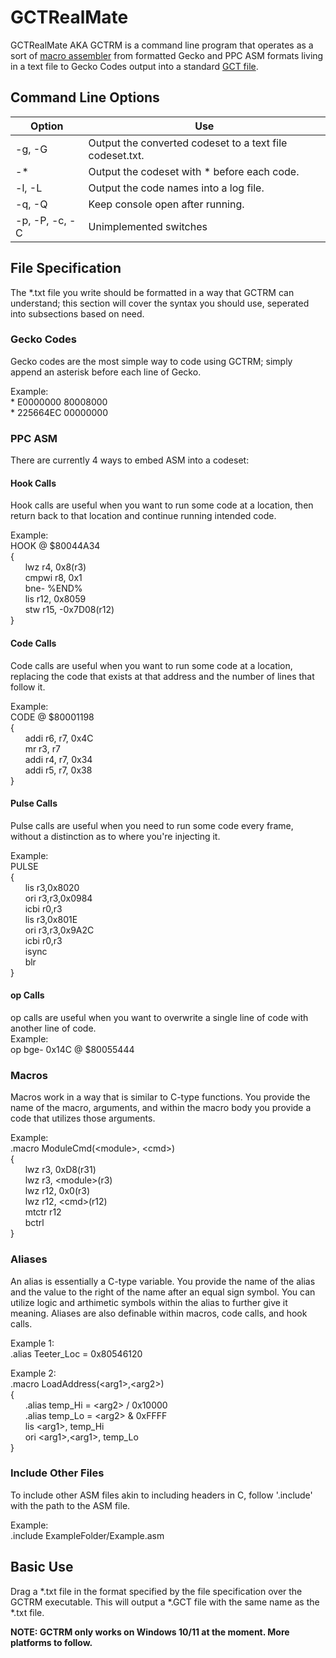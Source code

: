 # GCTRealMate
GCTRealMate AKA GCTRM is a command line program that operates as a sort of [macro assembler](https://en.wikipedia.org/wiki/Assembly_language#Assembler) from formatted Gecko and PPC ASM formats living in a text file to Gecko Codes output into a standard [GCT file](https://mariokartwii.com/showthread.php?tid=37).

## Command Line Options
| Option         |     Use                                                  |
| -------------- | -------------------------------------------------------- |
| -g, -G         | Output the converted codeset to a text file codeset.txt. |
| -*             | Output the codeset with * before each code.              |
| -l, -L         | Output the code names into a log file.                   |
| -q, -Q         | Keep console open after running.                         |
| -p, -P, -c, -C | Unimplemented switches                                   |

## File Specification
The \*.txt file you write should be formatted in a way that GCTRM can understand; this section will cover the syntax you should use, seperated into subsections based on need.

### Gecko Codes
Gecko codes are the most simple way to code using GCTRM; simply append an asterisk before each line of Gecko.  
  
Example:  
\* E0000000 80008000  
\* 225664EC 00000000  

### PPC ASM
There are currently 4 ways to embed ASM into a codeset:

#### Hook Calls
Hook calls are useful when you want to run some code at a location, then return back to that location and continue running intended code.  
  
Example:  
HOOK @ $80044A34  
{  
&nbsp;&nbsp;&nbsp;&nbsp;&nbsp;&nbsp;lwz r4, 0x8(r3)  
&nbsp;&nbsp;&nbsp;&nbsp;&nbsp;&nbsp;cmpwi r8, 0x1  
&nbsp;&nbsp;&nbsp;&nbsp;&nbsp;&nbsp;bne- %END%  
&nbsp;&nbsp;&nbsp;&nbsp;&nbsp;&nbsp;lis r12, 0x8059  
&nbsp;&nbsp;&nbsp;&nbsp;&nbsp;&nbsp;stw r15, -0x7D08(r12)  
}
#### Code Calls
Code calls are useful when you want to run some code at a location, replacing the code that exists at that address and the number of lines that follow it.
  
Example:  
CODE @ $80001198  
{  
&nbsp;&nbsp;&nbsp;&nbsp;&nbsp;&nbsp;addi r6, r7, 0x4C  
&nbsp;&nbsp;&nbsp;&nbsp;&nbsp;&nbsp;mr r3, r7  
&nbsp;&nbsp;&nbsp;&nbsp;&nbsp;&nbsp;addi r4, r7, 0x34  
&nbsp;&nbsp;&nbsp;&nbsp;&nbsp;&nbsp;addi r5, r7, 0x38  
}
#### Pulse Calls
Pulse calls are useful when you need to run some code every frame, without a distinction as to where you're injecting it.
  
Example:  
PULSE  
{  
&nbsp;&nbsp;&nbsp;&nbsp;&nbsp;&nbsp;lis r3,0x8020  
&nbsp;&nbsp;&nbsp;&nbsp;&nbsp;&nbsp;ori r3,r3,0x0984  
&nbsp;&nbsp;&nbsp;&nbsp;&nbsp;&nbsp;icbi r0,r3  
&nbsp;&nbsp;&nbsp;&nbsp;&nbsp;&nbsp;lis r3,0x801E  
&nbsp;&nbsp;&nbsp;&nbsp;&nbsp;&nbsp;ori r3,r3,0x9A2C  
&nbsp;&nbsp;&nbsp;&nbsp;&nbsp;&nbsp;icbi r0,r3  
&nbsp;&nbsp;&nbsp;&nbsp;&nbsp;&nbsp;isync  
&nbsp;&nbsp;&nbsp;&nbsp;&nbsp;&nbsp;blr  
}
#### op Calls
op calls are useful when you want to overwrite a single line of code with another line of code.  
Example:  
op bge- 0x14C 	@ $80055444
### Macros
Macros work in a way that is similar to C-type functions. You provide the name of the macro, arguments, and within the macro body you provide a code that utilizes those arguments.  
  
Example:  
.macro ModuleCmd(\<module\>, \<cmd\>)  
{  
&nbsp;&nbsp;&nbsp;&nbsp;&nbsp;&nbsp;lwz r3, 0xD8(r31)  
&nbsp;&nbsp;&nbsp;&nbsp;&nbsp;&nbsp;lwz r3, \<module\>(r3)  
&nbsp;&nbsp;&nbsp;&nbsp;&nbsp;&nbsp;lwz r12, 0x0(r3)  
&nbsp;&nbsp;&nbsp;&nbsp;&nbsp;&nbsp;lwz r12, \<cmd\>(r12)  
&nbsp;&nbsp;&nbsp;&nbsp;&nbsp;&nbsp;mtctr r12  
&nbsp;&nbsp;&nbsp;&nbsp;&nbsp;&nbsp;bctrl  
}  
### Aliases
An alias is essentially a C-type variable. You provide the name of the alias and the value to the right of the name after an equal sign symbol. You can utilize logic and arthimetic symbols within the alias to further give it meaning. Aliases are also definable within macros, code calls, and hook calls.  
  
Example 1:  
.alias Teeter_Loc = 0x80546120  
  
Example 2:  
.macro LoadAddress(\<arg1\>,\<arg2\>)  
{  
&nbsp;&nbsp;&nbsp;&nbsp;&nbsp;&nbsp;.alias temp_Hi = \<arg2\> / 0x10000  
&nbsp;&nbsp;&nbsp;&nbsp;&nbsp;&nbsp;.alias temp_Lo = \<arg2\> & 0xFFFF  
&nbsp;&nbsp;&nbsp;&nbsp;&nbsp;&nbsp;lis \<arg1\>, temp_Hi  
&nbsp;&nbsp;&nbsp;&nbsp;&nbsp;&nbsp;ori \<arg1\>,\<arg1\>, temp_Lo  
}  
### Include Other Files
To include other ASM files akin to including headers in C, follow \'.include\' with the path to the ASM file.
  
Example:  
.include ExampleFolder/Example.asm

## Basic Use
Drag a \*.txt file in the format specified by the file specification over the GCTRM executable. This will output a \*.GCT file with the same name as the \*.txt file.
  
**NOTE: GCTRM only works on Windows 10/11 at the moment. More platforms to follow.**
